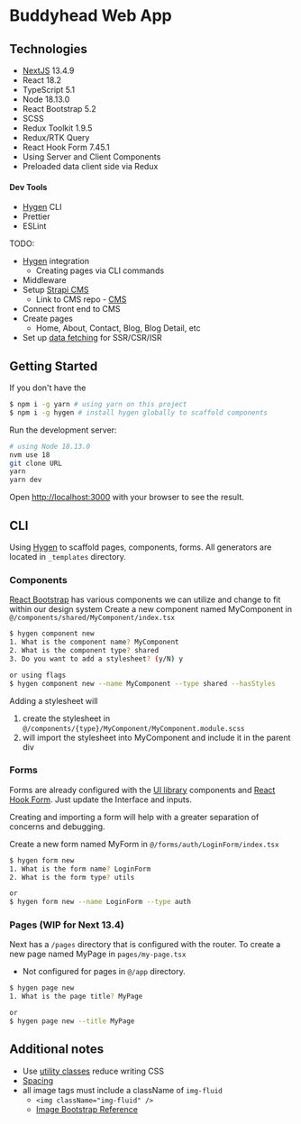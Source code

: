 # Buddyhead Web App

## Technologies

- [NextJS](https://nextjs.org/docs/getting-started/project-structure) 13.4.9
- React 18.2
- TypeScript 5.1
- Node 18.13.0
- React Bootstrap 5.2
- SCSS
- Redux Toolkit 1.9.5
- Redux/RTK Query
- React Hook Form 7.45.1
- Using Server and Client Components
- Preloaded data client side via Redux

#### Dev Tools

- [Hygen](https://hygen.io/) CLI
- Prettier
- ESLint

TODO:

- [Hygen](https://hygen.io/) integration
  - Creating pages via CLI commands
- Middleware
- Setup [Strapi CMS](https://strapi.io)
  - Link to CMS repo - [CMS](https://github.com/mattjaikaran/buddyhead/tree/main/server)
- Connect front end to CMS
- Create pages
  - Home, About, Contact, Blog, Blog Detail, etc
- Set up [data fetching](https://nextjs.org/docs/app/building-your-application/data-fetching) for SSR/CSR/ISR

## Getting Started

If you don't have the

```bash
$ npm i -g yarn # using yarn on this project
$ npm i -g hygen # install hygen globally to scaffold components
```

Run the development server:

```bash
# using Node 18.13.0
nvm use 18
git clone URL
yarn
yarn dev
```

Open [http://localhost:3000](http://localhost:3000) with your browser to see the result.

## CLI

Using [Hygen](https://www.hygen.io/docs/quick-start) to scaffold pages, components, forms. All generators are located in `_templates` directory.

### Components

[React Bootstrap](https://react-bootstrap.github.io/components/alerts/) has various components we can utilize and change to fit within our design system
Create a new component named MyComponent in `@/components/shared/MyComponent/index.tsx`

```bash
$ hygen component new
1. What is the component name? MyComponent
2. What is the component type? shared
3. Do you want to add a stylesheet? (y/N) y

or using flags
$ hygen component new --name MyComponent --type shared --hasStyles
```

Adding a stylesheet will

1. create the stylesheet in `@/components/{type}/MyComponent/MyComponent.module.scss`
2. will import the stylesheet into MyComponent and include it in the parent div

### Forms

Forms are already configured with the [UI library](https://react-bootstrap.github.io/) components and [React Hook Form](https://www.react-hook-form.com/get-started/). Just update the Interface and inputs.

Creating and importing a form will help with a greater separation of concerns and debugging.

Create a new form named MyForm in `@/forms/auth/LoginForm/index.tsx`

```bash
$ hygen form new
1. What is the form name? LoginForm
2. What is the form type? utils

or
$ hygen form new --name LoginForm --type auth
```

### Pages (WIP for Next 13.4)

Next has a `/pages` directory that is configured with the router.
To create a new page named MyPage in `pages/my-page.tsx`

- Not configured for pages in `@/app` directory.

```bash
$ hygen page new
1. What is the page title? MyPage

or
$ hygen page new --title MyPage
```

## Additional notes

- Use [utility classes](https://getbootstrap.com/docs/5.3/utilities/background/) reduce writing CSS
- [Spacing](https://getbootstrap.com/docs/5.3/utilities/spacing/)
- all image tags must include a className of `img-fluid`
  - `<img className="img-fluid" />`
  - [Image Bootstrap Reference](https://getbootstrap.com/docs/5.3/content/images/#responsive-images)
